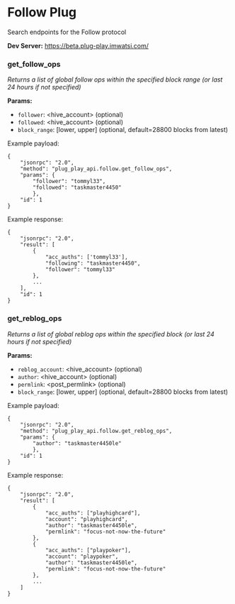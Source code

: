# Follow Plug

Search endpoints for the Follow protocol

**Dev Server:** https://beta.plug-play.imwatsi.com/

### get_follow_ops

*Returns a list of global follow ops within the specified block range (or last 24 hours if not specified)*

**Params:**

- `follower`:      <hive_account> (optional)
- `followed`:      <hive_account> (optional)
- `block_range`:    [lower, upper] (optional, default=28800 blocks from latest)

Example payload:

```
{
    "jsonrpc": "2.0",
    "method": "plug_play_api.follow.get_follow_ops",
    "params": {
        "follower": "tommyl33",
        "followed": "taskmaster4450"
        },
    "id": 1
}
```

Example response:

```
{
    "jsonrpc": "2.0",
    "result": [
        {
            "acc_auths": ['tommyl33'],
            "following": "taskmaster4450",
            "follower": "tommyl33"
        },
        ...
    ],
    "id": 1
}
```

### get_reblog_ops

*Returns a list of global reblog ops within the specified block (or last 24 hours if not specified)*

**Params:**

- `reblog_account`: <hive_account> (optional)
- `author`:         <hive_account> (optional)
- `permlink`:       <post_permlink> (optional)
- `block_range`:    [lower, upper] (optional, default=28800 blocks from latest)

Example payload:

```
{
    "jsonrpc": "2.0",
    "method": "plug_play_api.follow.get_reblog_ops",
    "params": {
        "author": "taskmaster4450le"
        },
    "id": 1
}
```

Example response:

```
{
    "jsonrpc": "2.0",
    "result": [
        {
            "acc_auths": ["playhighcard"],
            "account": "playhighcard",
            "author": "taskmaster4450le",
            "permlink": "focus-not-now-the-future"
        },
        {
            "acc_auths": ["playpoker"],
            "account": "playpoker",
            "author": "taskmaster4450le",
            "permlink": "focus-not-now-the-future"
        },
        ...
    ]
}
```